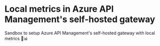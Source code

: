 # Local metrics in Azure API Management's self-hosted gateway

Sandbox to setup Azure API Management's self-hosted gateway with local metrics 🤹📊
